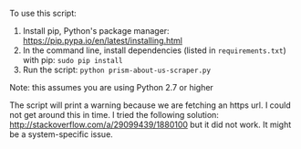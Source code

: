To use this script:

1) Install pip, Python's package manager: https://pip.pypa.io/en/latest/installing.html
2) In the command line, install dependencies (listed in `requirements.txt`) with pip:
  `sudo pip install`
3) Run the script: `python prism-about-us-scraper.py`

Note: this assumes you are using Python 2.7 or higher

The script will print a warning because we are fetching an https url. I could not 
get around this in time. I tried the following solution: http://stackoverflow.com/a/29099439/1880100
but it did not work. It might be a system-specific issue.
